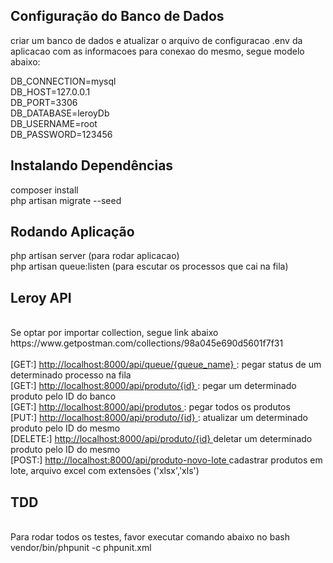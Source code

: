 ## Configuração do Banco de Dados
criar um banco de dados e atualizar o arquivo de configuracao .env da aplicacao com 
as informacoes para conexao do mesmo, segue modelo abaixo: <br/>

DB_CONNECTION=mysql  <br/>
DB_HOST=127.0.0.1  <br/>
DB_PORT=3306  <br/>
DB_DATABASE=leroyDb  <br/>
DB_USERNAME=root  <br/>
DB_PASSWORD=123456  <br/>

## Instalando Dependências
composer install  <br/>
php artisan migrate --seed  <br/>
 
## Rodando Aplicação 
php artisan server (para rodar aplicacao)  <br/>
php artisan queue:listen (para escutar os processos que cai na fila)  <br/>

## Leroy API  
<br>
Se optar por importar collection, segue link abaixo
<br>
https://www.getpostman.com/collections/98a045e690d5601f7f31
<br>
<br>
[GET:] <a HREF="http://localhost:8000/api/queue/{queue_name}" TARGET="_blank" > http://localhost:8000/api/queue/{queue_name} </a>: pegar status de um determinado processo na fila<br/> 
[GET:] <a HREF="http://localhost:8000/api/produto/{id}" TARGET="_blank" > http://localhost:8000/api/produto/{id} </a>: pegar um determinado produto pelo ID do banco <br/>
[GET:] <a HREF="http://localhost:8000/api/produtos" TARGET="_blank" > http://localhost:8000/api/produtos </a>: pegar todos os produtos <br/>
[PUT:] <a HREF="http://localhost:8000/api/produto/{id}" TARGET="_blank" > http://localhost:8000/api/produto/{id} </a>: atualizar um determinado produto pelo ID do mesmo <br/> 
[DELETE:] <a HREF="http://localhost:8000/api/produto/{id}" TARGET="_blank" > http://localhost:8000/api/produto/{id} </a> deletar um determinado produto pelo ID do mesmo <br/>  
[POST:] <a HREF="http://localhost:8000/api//produto-novo-lote" TARGET="_blank" > http://localhost:8000/api/produto-novo-lote </a> cadastrar produtos em lote, arquivo excel com extensões ('xlsx','xls')<br/>

## TDD
<br>
Para rodar todos os testes, favor executar comando abaixo no bash
<br>
vendor/bin/phpunit -c  phpunit.xml
